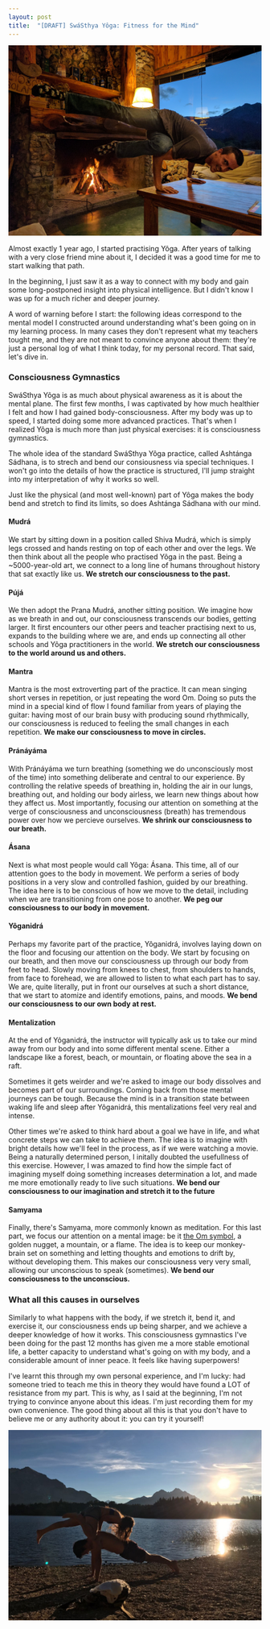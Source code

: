 ```yaml
---
layout: post
title:  "[DRAFT] SwáSthya Yôga: Fitness for the Mind"
---
```


<img class="swasthya" src="/img/swasthya/1.jpg">

Almost exactly 1 year ago, I started practising Yôga. After years of talking with a very close friend mine about it, I decided it was a good time for me to start walking that path. 

In the beginning, I just saw it as a way to connect with my body and gain some long-postponed insight into physical intelligence. But I didn't know I was up for a much richer and deeper journey. 

A word of warning before I start: the following ideas correspond to the mental model I constructed around understanding what's been going on in my learning process. In many cases they don't represent what my teachers tought me, and they are not meant to convince anyone about them: they're just a personal log of what I think today, for my personal record. That said, let's dive in.

### Consciousness Gymnastics

SwáSthya Yôga is as much about physical awareness as it is about the mental plane. The first few months, I was captivated by how much healthier I felt and how I had gained body-consciousness. After my body was up to speed, I started doing some more advanced practices. That's when I realized Yôga is much more than just physical exercises: it is consciousness gymnastics. 

The whole idea of the standard SwáSthya Yôga practice, called Ashtánga Sádhana, is to strech and bend our consiousness via special techniques. I won't go into the details of how the practice is structured, I'll jump straight into my interpretation of why it works so well.

Just like the physical (and most well-known) part of Yôga makes the body bend and stretch to find its limits, so does Ashtánga Sádhana with our mind.

#### Mudrá

We start by sitting down in a position called Shiva Mudrá, which is simply legs crossed and hands resting on top of each other and over the legs. We then think about all the people who practised Yôga in the past. Being a ~5000-year-old art, we connect to a long line of humans throughout history that sat exactly like us. <strong>We stretch our consciousness to the past.</strong>

#### Pújá 
We then adopt the Prana Mudrá, another sitting position. We imagine how as we breath in and out, our consciousness transcends our bodies, getting larger. It first encounters our other peers and teacher practising next to us, expands to the building where we are, and ends up connecting all other schools and Yôga practitioners in the world. <strong>We stretch our consciousness to the world around us and others.</strong>

#### Mantra
Mantra is the most extroverting part of the practice. It can mean singing short verses in repetition, or just repeating the word Om. Doing so puts the mind in a special kind of flow I found familiar from years of playing the guitar: having most of our brain busy with producing sound rhythmically, our consciousness is reduced to feeling the small changes in each repetition. <strong>We make our consciousness to move in circles.</strong>

#### Pránáyáma
With Pránáyáma we turn breathing (something we do unconsciously most of the time) into something deliberate and central to our experience. By controlling the relative speeds of breathing in, holding the air in our lungs, breathing out, and holding our body airless, we learn new things about how they affect us. Most importantly, focusing our attention on something at the verge of consciousness and unconsciousness (breath) has tremendous power over how we percieve ourselves. <strong>We shrink our consciousness to our breath.</strong>

#### Ásana
Next is what most people would call Yôga: Ásana. This time, all of our attention goes to the body in movement. We perform a series of body positions in a very slow and controlled fashion, guided by our breathing. The idea here is to be conscious of how we move to the detail, including when we are transitioning from one pose to another. <strong>We peg our consciousness to our body in movement.</strong>

#### Yôganidrá
Perhaps my favorite part of the practice, Yôganidrá, involves laying down on the floor and focusing our attention on the body. We start by focusing on our breath, and then move our consciousness up through our body from feet to head. Slowly moving from knees to chest, from shoulders to hands, from face to forehead, we are allowed to listen to what each part has to say. We are, quite literally, put in front our ourselves at such a short distance, that we start to atomize and identify emotions, pains, and moods. <strong>We bend our consciousness to our own body at rest.</strong>

#### Mentalization
At the end of Yôganidrá, the instructor will typically ask us to take our mind away from our body and into some different mental scene. Either a landscape like a forest, beach, or mountain, or floating above the sea in a raft.

Sometimes it gets weirder and we're asked to image our body dissolves and becomes part of our surroundings. Coming back from those mental journeys can be tough. Because the mind is in a transition state between waking life and sleep after Yôganidrá, this mentalizations feel very real and intense. 

Other times we're asked to think hard about a goal we have in life, and what concrete steps we can take to achieve them. The idea is to imagine with bright details how we'll feel in the process, as if we were watching a movie. Being a naturally determined person, I initally doubted the usefullness of this exercise. However, I was amazed to find how the simple fact of imagining myself doing something increases determination a lot, and made me more emotionally ready to live such situations.
<strong>We bend our consciousness to our imagination and stretch it to the future</strong>

#### Samyama
Finally, there's Samyama, more commonly known as meditation. For this last part, we focus our attention on a mental image: be it [the Om symbol](https://s-media-cache-ak0.pinimg.com/736x/60/36/4e/60364ed62e8f5868de6b1f55c9c89179--om-symbol-tattoo-ohm-symbol.jpg), a golden nugget, a mountain, or a flame. The idea is to keep our monkey-brain set on something and letting thoughts and emotions to drift by, without developing them. This makes our consciousness very very small, allowing our unconscious to speak (sometimes). <strong>We bend our consciousness to the unconscious.</strong>

### What all this causes in ourselves

Similarly to what happens with the body, if we stretch it, bend it, and exercise it, our consciousness ends up being sharper, and we achieve a deeper knowledge of how it works. This consciousness gymnastics I've been doing for the past 12 months has given me a more stable emotional life, a better capacity to understand what's going on with my body, and a considerable amount of inner peace. It feels like having superpowers!

I've learnt this through my own personal experience, and I'm lucky: had someone tried to teach me this in theory they would have found a LOT of resistance from my part. This is why, as I said at the beginning, I'm not trying to convince anyone about this ideas. I'm just recording them for my own convenience. The good thing about all this is that you don't have to believe me or any authority about it: you can try it yourself! 


<img class="swasthya" src="/img/swasthya/2.jpg">
